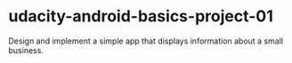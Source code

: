 # udacity-android-basics-project-01
Design and implement a simple app that displays information about a small business.
